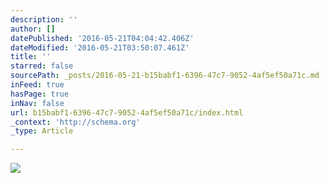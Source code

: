 ```yaml
---
description: ''
author: []
datePublished: '2016-05-21T04:04:42.406Z'
dateModified: '2016-05-21T03:50:07.461Z'
title: ''
starred: false
sourcePath: _posts/2016-05-21-b15babf1-6396-47c7-9052-4af5ef50a71c.md
inFeed: true
hasPage: true
inNav: false
url: b15babf1-6396-47c7-9052-4af5ef50a71c/index.html
_context: 'http://schema.org'
_type: Article

---
```

![](https://the-grid-user-content.s3-us-west-2.amazonaws.com/12a07f68-44bd-47c9-a84b-125163ce8ce8.jpg)